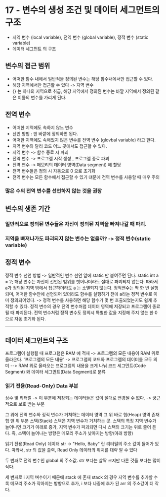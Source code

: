 # 17 - 변수의 생성 조건 및 데이터 세그먼트의 구조

- 지역 변수 (local variable), 전역 변수 (global variable), 정적 변수 (static variable)
- 데이터 세그먼트 의 구조

## 변수의 접근 범위

- 어떠한 함수 내에서 일반적을 정의된 변수는 해당 함수내에서만 접근할 수 있다.
- 해당 지역에서만 접근할 수 있다 -> 지역 변수
- {} 는 하나의 지역으로 취급, 해당 지역에서 정의된 변수는 바깥 지역에서 정의된 같은 이름의 변수를 가리게 된다.

## 전역 변수

- 어떠한 지역에도 속하지 않느 변수
- 선언 방법 : 맨 바깥에 정의하면 된다.
- 어떠한 지역에도 속해있지 않은 변수를 전역 변수 (glovbal variable) 라고 한다.
- 지역 변수와 달리 코드 어느 곳애서도 접근할 수 있다.
- 지역 변수 -> 함수 종료 시 파괴
- 전역 변수 -> 프로그램 시작 생성 , 프로그램 종료 파괴
- 전역 변수 -> 메모리의 데이터 영역(Data segment) 에 할당
- 전역 변수들은 정의 시 자동으로 0 으로 초기화
- 전역 변수는 모든 함수에서 접근할 수 있기 떄문에 전역 변수를 사용할 때 매우 주의

### 많은 수의 전역 변수를 선언하지 않는 것을 권장

## 변수의 생존 기간

### 일반적으로 정의된 변수들은 자신이 정의된 지역을 빠져나갈 때 파괴.

### 지역을 빠져나가도 파괴되지 않는 변수는 없을까? -> 정적 변수(static variable)

## 정적 변수

정적 변수 선언 방법 -> 일반적인 변수 선언 앞에 static 만 붙여주면 된다.
static int a = 2;
해당 변수는 자신이 선언된 범위를 벗어나더라도 절대로 파괴되지 않는다.
따라서 a가 정의된 지역 밖에서 접근하더라도 a 는 소멸되지 않는다.
정적변수는 딱 한 번 실행되며, 어떠한 함수안에 선언되어 있더라도 함수를 실행하기 전에 a라는 정적 변수로 이미 정의되어있다.
-> 정적 변수를 사용하면 해당 함수가 몇 번 호출되었는지도 쉽게 추적할 수 있다.
정적 변수의 경우 전역 변수처럼 데이터 영역에 저장되고 프로그램이 종료될 때 파괴된다.
전역 변수처럼 정적 변수도 정의시 특별한 값을 지정해 주지 않는 한 0 으로 자동 초기화 된다.

---

## 데이터 세그먼트의 구조

프로그램이 실행될 때 프로그램은 RAM 에 적재 -> 프로그램의 모든 내용이 RAM 위로 올라온다.
'프로그램의 모든 내용' -> 프로그램의 코드와 프로그램의 데이터를 모두 의미
--> RAM 위로 올라오는 프로그램의 내용을 크게 나눠 코드 세그먼트(Code Segment) 와 데이터 세그먼트(Data Segment)로 분류

### 읽기 전용(Read-Only) Data 부분

상수 및 리터럴 -> 이 부분에 저장되는 데이터들은 값이 절대로 변경될 수 없다.
-> 궁근적으로 보호 받는 부분

그 위에 전역 변수와 정적 변수가 거처하는 데이터 영역
그 위 바로 힙(Heap) 영역 존재
힙 맨 위 부분 스택(Stack)
스택은 지역 변수가 거처하는 곳.
스택의 특징
지역 변수가 늘어나면 크기가 아래로 증가, 지역 변수가 파괴되면 다시 스택의 크기는 위로 줄어 든다.
즉, 스택이 늘어나는 방향은 메모리 주소가 낮아지는 방향(아래 방향)

읽기 전용(Read Only) 데이터 str -> "Hello, Baby" 란 리터털의 주소 값이 들어가 있다.
따라서, str 의 값을 출력, Read Only 데이터의 위치를 대략 알 수 있다

두 번째로 전역 변수인 global 의 주소값.
str 보다는 살짝 크지만 다른 것들 보다는 많이 작다.

세 번째로 i 지역 벼수이기 때문에 stack 에 존재
stack 의 경우 지역 변수를 추가할 수록 메모리 주소가 작아지는 방향으로 추가, i 보다 나중에 추가 된 arr 의 주소값이 더 작다.
